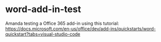 # word-add-in-test
Amanda testing a Office 365 add-in using this tutorial: https://docs.microsoft.com/en-us/office/dev/add-ins/quickstarts/word-quickstart?tabs=visual-studio-code
